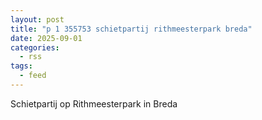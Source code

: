 ```yaml
---
layout: post
title: "p 1 355753 schietpartij rithmeesterpark breda"
date: 2025-09-01
categories: 
  - rss
tags: 
  - feed
---
```


Schietpartij op Rithmeesterpark in Breda
